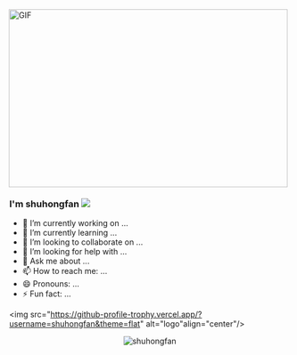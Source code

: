 
  <img align="right" alt="GIF" src="https://github.com/abhisheknaiidu/abhisheknaiidu/blob/master/code.gif?raw=true" width="500" height="320"  align="right" style="margin: 5px; margin-bottom: 20px;" />

### I'm shuhongfan ![](https://visitor-badge.glitch.me/badge?page_id=shuhongfan)
- 🔭 I’m currently working on ...
- 🌱 I’m currently learning ...
- 👯 I’m looking to collaborate on ...
- 🤔 I’m looking for help with ...
- 💬 Ask me about ...
- 📫 How to reach me: ...
- 😄 Pronouns: ...
- ⚡ Fun fact: ...


<img src="https://github-profile-trophy.vercel.app/?username=shuhongfan&theme=flat" alt="logo"align="center"/>
<p align="center"> <img src="https://github-readme-stats.vercel.app/api?username=shuhongfan&show_icons=true&theme=gotham" alt="shuhongfan"   />

<!---
shuhongfan/shuhongfan is a ✨ special ✨ repository because its `README.md` (this file) appears on your GitHub profile.
You can click the Preview link to take a look at your changes.
--->
